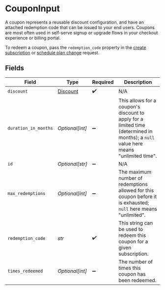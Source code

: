 # CouponInput

A coupon represents a reusable discount configuration, and have an attached redemption code that can be issued to your end users. Coupons are most often used in self-serve signup or upgrade flows in your checkout experience or billing portal.

To redeem a coupon, pass the `redemption_code` property in the [create subscription](https://docs.withorb.com/docs/orb-docs/api-reference/operations/create-a-subscription) or [schedule plan change](https://docs.withorb.com/docs/orb-docs/api-reference/operations/create-a-subscription-schedule-plan-change) request. 



## Fields

| Field                                                                                                                               | Type                                                                                                                                | Required                                                                                                                            | Description                                                                                                                         |
| ----------------------------------------------------------------------------------------------------------------------------------- | ----------------------------------------------------------------------------------------------------------------------------------- | ----------------------------------------------------------------------------------------------------------------------------------- | ----------------------------------------------------------------------------------------------------------------------------------- |
| `discount`                                                                                                                          | [Discount](../../models/shared/discount.md)                                                                                         | :heavy_check_mark:                                                                                                                  | N/A                                                                                                                                 |
| `duration_in_months`                                                                                                                | *Optional[int]*                                                                                                                     | :heavy_minus_sign:                                                                                                                  | This allows for a coupon's discount to apply for a limited time (determined in months); a `null` value here means "unlimited time". |
| `id`                                                                                                                                | *Optional[str]*                                                                                                                     | :heavy_minus_sign:                                                                                                                  | N/A                                                                                                                                 |
| `max_redemptions`                                                                                                                   | *Optional[int]*                                                                                                                     | :heavy_minus_sign:                                                                                                                  | The maximum number of redemptions allowed for this coupon before it is exhausted; `null` here means "unlimited".                    |
| `redemption_code`                                                                                                                   | *str*                                                                                                                               | :heavy_check_mark:                                                                                                                  | This string can be used to redeem this coupon for a given subscription.                                                             |
| `times_redeemed`                                                                                                                    | *Optional[int]*                                                                                                                     | :heavy_minus_sign:                                                                                                                  | The number of times this coupon has been redeemed.                                                                                  |